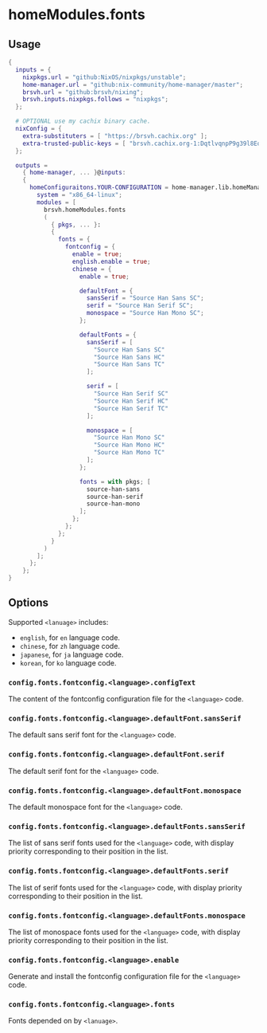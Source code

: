 # homeModules.fonts

## Usage

```nix
{
  inputs = {
    nixpkgs.url = "github:NixOS/nixpkgs/unstable";
    home-manager.url = "github:nix-community/home-manager/master";
    brsvh.url = "github:brsvh/nixing";
    brsvh.inputs.nixpkgs.follows = "nixpkgs";
  };

  # OPTIONAL use my cachix binary cache.
  nixConfig = {
    extra-substituters = [ "https://brsvh.cachix.org" ];
    extra-trusted-public-keys = [ "brsvh.cachix.org-1:DqtlvqnpP9g39l8Eo74AXRftGx1KJLid/ViADTNgDNE=" ];
  };

  outputs =
    { home-manager, ... }@inputs:
    {
      homeConfiguraitons.YOUR-CONFIGURATION = home-manager.lib.homeManagerConfiguration {
        system = "x86_64-linux";
        modules = [
          brsvh.homeModules.fonts
          (
            { pkgs, ... }:
            {
              fonts = {
                fontconfig = {
                  enable = true;
                  english.enable = true;
                  chinese = {
                    enable = true;

                    defaultFont = {
                      sansSerif = "Source Han Sans SC";
                      serif = "Source Han Serif SC";
                      monospace = "Source Han Mono SC";
                    };

                    defaultFonts = {
                      sansSerif = [
                        "Source Han Sans SC"
                        "Source Han Sans HC"
                        "Source Han Sans TC"
                      ];

                      serif = [
                        "Source Han Serif SC"
                        "Source Han Serif HC"
                        "Source Han Serif TC"
                      ];

                      monospace = [
                        "Source Han Mono SC"
                        "Source Han Mono HC"
                        "Source Han Mono TC"
                      ];
                    };

                    fonts = with pkgs; [
                      source-han-sans
                      source-han-serif
                      source-han-mono
                    ];
                  };
                };
              };
            }
          )
        ];
      };
    };
}
```

## Options

Supported `<lanuage>` includes:

- `english`, for `en` language code.
- `chinese`, for `zh` language code.
- `japanese`, for `ja` language code.
- `korean`, for `ko` language code.

### `config.fonts.fontconfig.<language>.configText`

The content of the fontconfig configuration file for the `<language>` code.

### `config.fonts.fontconfig.<language>.defaultFont.sansSerif`

The default sans serif font for the `<language>` code.

### `config.fonts.fontconfig.<language>.defaultFont.serif`

The default serif font for the `<language>` code.

### `config.fonts.fontconfig.<language>.defaultFont.monospace`

The default monospace font for the `<language>` code.

### `config.fonts.fontconfig.<language>.defaultFonts.sansSerif`

The list of sans serif fonts used for the `<language>` code, with
display priority corresponding to their position in the list.

### `config.fonts.fontconfig.<language>.defaultFonts.serif`

The list of serif fonts used for the `<language>` code, with display
priority corresponding to their position in the list.

### `config.fonts.fontconfig.<language>.defaultFonts.monospace`

The list of monospace fonts used for the `<language>` code, with display
priority corresponding to their position in the list.

### `config.fonts.fontconfig.<language>.enable`

Generate and install the fontconfig configuration file for the `<language>` code.

### `config.fonts.fontconfig.<language>.fonts`

Fonts depended on by `<lanuage>`.
